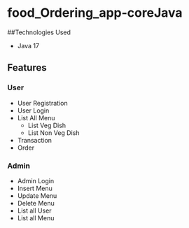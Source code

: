 # food_Ordering_app-coreJava

##Technologies Used
* Java 17

## Features
 ### User 
   * User Registration
   * User Login
   * List All Menu
      * List Veg Dish
      * List Non Veg Dish
 * Transaction
 * Order
 ### Admin
   * Admin Login
   * Insert Menu
   * Update Menu
   * Delete Menu
   * List all User
   * List all Menu
 
